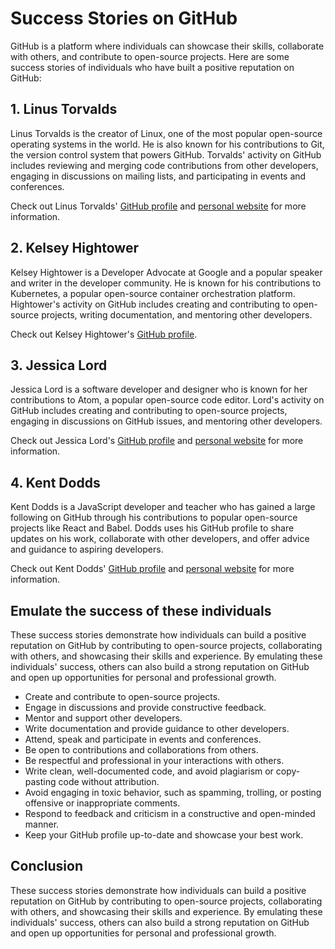 # Success Stories on GitHub

GitHub is a platform where individuals can showcase their skills, collaborate with others, and contribute to open-source projects. Here are some success stories of individuals who have built a positive reputation on GitHub:

## 1. Linus Torvalds

Linus Torvalds is the creator of Linux, one of the most popular open-source operating systems in the world. He is also known for his contributions to Git, the version control system that powers GitHub. Torvalds' activity on GitHub includes reviewing and merging code contributions from other developers, engaging in discussions on mailing lists, and participating in events and conferences.

Check out Linus Torvalds' [GitHub profile](https://github.com/torvalds) and [personal website](https://www.cs.helsinki.fi/u/torvalds/) for more information.

## 2. Kelsey Hightower

Kelsey Hightower is a Developer Advocate at Google and a popular speaker and writer in the developer community. He is known for his contributions to Kubernetes, a popular open-source container orchestration platform. Hightower's activity on GitHub includes creating and contributing to open-source projects, writing documentation, and mentoring other developers.

Check out Kelsey Hightower's [GitHub profile](https://github.com/kelseyhightower).

## 3. Jessica Lord

Jessica Lord is a software developer and designer who is known for her contributions to Atom, a popular open-source code editor. Lord's activity on GitHub includes creating and contributing to open-source projects, engaging in discussions on GitHub issues, and mentoring other developers.

Check out Jessica Lord's [GitHub profile](https://github.com/jlord) and [personal website](https://jlord.us/) for more information.

## 4. Kent Dodds

Kent Dodds is a JavaScript developer and teacher who has gained a large following on GitHub through his contributions to popular open-source projects like React and Babel. Dodds uses his GitHub profile to share updates on his work, collaborate with other developers, and offer advice and guidance to aspiring developers.

Check out Kent Dodds' [GitHub profile](https://github.com/kentcdodds) and [personal website](https://kentcdodds.com/) for more information.

## Emulate the success of these individuals

These success stories demonstrate how individuals can build a positive reputation on GitHub by contributing to open-source projects, collaborating with others, and showcasing their skills and experience. By emulating these individuals' success, others can also build a strong reputation on GitHub and open up opportunities for personal and professional growth.

- Create and contribute to open-source projects.
- Engage in discussions and provide constructive feedback.
- Mentor and support other developers.
- Write documentation and provide guidance to other developers.
- Attend, speak and participate in events and conferences.
- Be open to contributions and collaborations from others.
- Be respectful and professional in your interactions with others.
- Write clean, well-documented code, and avoid plagiarism or copy-pasting code without attribution.
- Avoid engaging in toxic behavior, such as spamming, trolling, or posting offensive or inappropriate comments.
- Respond to feedback and criticism in a constructive and open-minded manner.
- Keep your GitHub profile up-to-date and showcase your best work.

## Conclusion

These success stories demonstrate how individuals can build a positive reputation on GitHub by contributing to open-source projects, collaborating with others, and showcasing their skills and experience. By emulating these individuals' success, others can also build a strong reputation on GitHub and open up opportunities for personal and professional growth.
